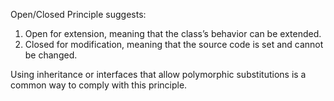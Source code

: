 Open/Closed Principle suggests:
1. Open for extension, meaning that the class’s behavior can be extended.
2. Closed for modification, meaning that the source code is set and cannot be changed.

Using inheritance or interfaces that allow polymorphic substitutions is a common way to comply with this principle.